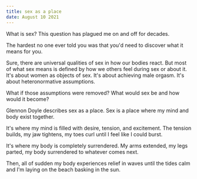 ```yaml
---
title: sex as a place
date: August 10 2021
---
```


What is sex? This question has plagued me on and off for decades. 

The hardest no one ever told you was that you'd need to discover what it means for you.

Sure, there are universal qualities of sex in how our bodies react. But most of what sex means is defined by how we others feel during sex or about it. It's about women as objects of sex. It's about achieving male orgasm. It's about heteronormative assumptions.

What if those assumptions were removed? What would sex be and how would it become?

Glennon Doyle describes sex as a place. Sex is a place where my mind and body exist together. 

It's where my mind is filled with desire, tension, and excitement. The tension builds, my jaw tightens, my toes curl until I feel like I could burst. 

It's where my body is completely surrendered. My arms extended, my legs parted, my body surrendered to whatever comes next. 

Then, all of sudden my body experiences relief in waves until the tides calm and I'm laying on the beach basking in the sun.